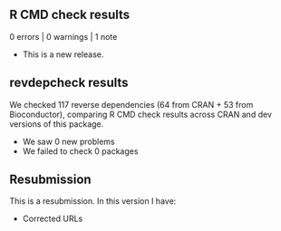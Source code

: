 ## R CMD check results

0 errors | 0 warnings | 1 note

* This is a new release.

## revdepcheck results

We checked 117 reverse dependencies (64 from CRAN + 53 from Bioconductor), comparing R CMD check results across CRAN and dev versions of this package. 

 * We saw 0 new problems
 * We failed to check 0 packages


## Resubmission
This is a resubmission. In this version I have:

* Corrected URLs 

